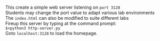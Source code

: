 This create a simple web server listening on `port 3128`<br>
Students may change the port value to adapt various lab environments<br>
The `index.html` can also be modified to suite different labs<br>
Fireup this server by typing at the command prompt:<br>
`$>python3 http-server.py`<br>
Goto `localhost:3128` to load the homepage. 
